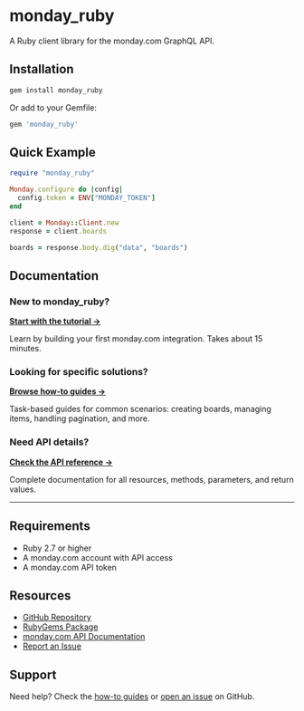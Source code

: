 # monday_ruby

A Ruby client library for the monday.com GraphQL API.

## Installation

```bash
gem install monday_ruby
```

Or add to your Gemfile:

```ruby
gem 'monday_ruby'
```

## Quick Example

```ruby
require "monday_ruby"

Monday.configure do |config|
  config.token = ENV["MONDAY_TOKEN"]
end

client = Monday::Client.new
response = client.boards

boards = response.body.dig("data", "boards")
```

## Documentation

### New to monday_ruby?

**[Start with the tutorial →](/tutorial/first-integration)**

Learn by building your first monday.com integration. Takes about 15 minutes.

### Looking for specific solutions?

**[Browse how-to guides →](/guides/installation)**

Task-based guides for common scenarios: creating boards, managing items, handling pagination, and more.

### Need API details?

**[Check the API reference →](/reference/client)**

Complete documentation for all resources, methods, parameters, and return values.

---

## Requirements

- Ruby 2.7 or higher
- A monday.com account with API access
- A monday.com API token

## Resources

- [GitHub Repository](https://github.com/sanifhimani/monday_ruby)
- [RubyGems Package](https://rubygems.org/gems/monday_ruby)
- [monday.com API Documentation](https://developer.monday.com/api-reference/docs)
- [Report an Issue](https://github.com/sanifhimani/monday_ruby/issues)

## Support

Need help? Check the [how-to guides](/guides/installation) or [open an issue](https://github.com/sanifhimani/monday_ruby/issues) on GitHub.
